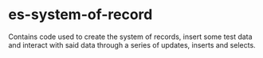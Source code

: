 # es-system-of-record
Contains code used to create the system of records, insert some test data and interact with said data through a series of updates, inserts and selects.
